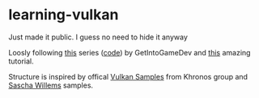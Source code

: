 # learning-vulkan

Just made it public. I guess no need to hide it anyway

Loosly following [this](https://www.youtube.com/playlist?list=PLn3eTxaOtL2NH5nbPHMK7gE07SqhcAjmk) series ([code](https://github.com/amengede/getIntoGameDev/tree/main/vulkan)) by GetIntoGameDev and [this](https://vulkan-tutorial.com/) amazing tutorial.

Structure is inspired by offical [Vulkan Samples](https://github.com/KhronosGroup/Vulkan-Samples) from Khronos group and [Sascha Willems](https://github.com/SaschaWillems/Vulkan) samples.
